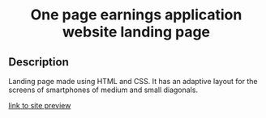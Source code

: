 ﻿<h1 align="center"> One page earnings application website landing page</h1>

## Description

Landing page made using HTML and CSS.
It has an adaptive layout for the screens of smartphones of medium and small diagonals.
<p>
<a href="file:///C:/Users/Nicholas%20Rouse/The%20tomato%20Project/LandingEarningsApplication/Tomato.html"> link to site preview </a>
</p>


